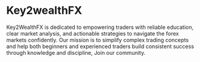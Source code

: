 # Key2wealthFX
Key2WealthFX is dedicated to empowering traders with reliable education, clear market analysis, and actionable strategies to navigate the forex markets confidently. Our mission is to simplify complex trading concepts and help both beginners and experienced traders build consistent success through knowledge and discipline, Join our community. 
